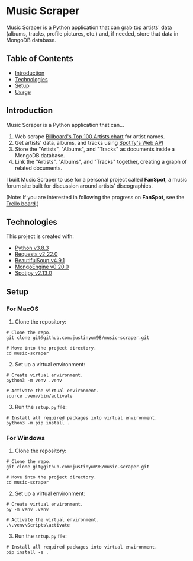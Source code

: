 # Music Scraper
Music Scraper is a Python application that can grab top artists' data (albums, tracks, profile pictures, etc.) and, if needed, store that data in MongoDB database.

## Table of Contents
* [Introduction](#introduction)
* [Technologies](#technologies)
* [Setup](#setup)
* [Usage](#usage)

## Introduction
Music Scraper is a Python application that can...
1. Web scrape [Billboard's Top 100 Artists chart](https://www.billboard.com/charts/artist-100 "Billboard Artist 100 Chart") for artist names.
2. Get artists' data, albums, and tracks using [Spotify's Web API](https://developer.spotify.com/documentation/web-api/ "Spotify's Web API")
3. Store the "Artists", "Albums", and "Tracks" as documents inside a MongoDB database.
4. Link the "Artists", "Albums", and "Tracks" together, creating a graph of related documents.

I built Music Scraper to use for a personal project called **FanSpot**, a music forum site built for discussion around artists' discographies.

(Note: If you are interested in following the progress on **FanSpot**, see the [Trello board](https://trello.com/b/F906TQB7 "FanSpot Website").)

## Technologies
This project is created with:
* [Python v3.8.3](https://docs.python.org/release/3.8.3/)
* [Requests v2.22.0](https://requests.readthedocs.io/en/master/)
* [BeautifulSoup v4.9.1](https://www.crummy.com/software/BeautifulSoup/bs4/doc/)
* [MongoEngine v0.20.0](http://docs.mongoengine.org/)
* [Spotipy v2.13.0](https://spotipy.readthedocs.io/en/2.13.0/)

## Setup
### For MacOS
1. Clone the repository:
```
# Clone the repo.
git clone git@github.com:justinyum98/music-scraper.git

# Move into the project directory.
cd music-scraper
```
2. Set up a virtual environment:
```
# Create virtual environment.
python3 -m venv .venv

# Activate the virtual environment.
source .venv/bin/activate
```
3. Run the `setup.py` file:
```
# Install all required packages into virtual environment.
python3 -m pip install .
```

### For Windows
1. Clone the repository:
```
# Clone the repo.
git clone git@github.com:justinyum98/music-scraper.git

# Move into the project directory.
cd music-scraper
```
2. Set up a virtual environment:
```
# Create virtual environment.
py -m venv .venv

# Activate the virtual environment.
.\.venv\Scripts\activate
```
3. Run the `setup.py` file:
```
# Install all required packages into virtual environment.
pip install -e .
```

